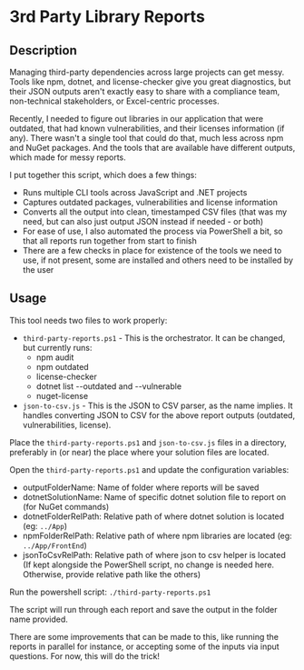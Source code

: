 # 3rd Party Library Reports

## Description
Managing third-party dependencies across large projects can get messy. Tools like npm, dotnet, and license-checker give you great diagnostics, but their JSON outputs aren't exactly easy to share with a compliance team, non-technical stakeholders, or Excel-centric processes. 

Recently, I needed to figure out libraries in our application that were outdated, that had known vulnerabilities, and their licenses information (if any). There wasn't a single tool that could do that, much less across npm and NuGet packages. And the tools that are available have different outputs, which made for messy reports.

I put together this script, which does a few things:
- Runs multiple CLI tools across JavaScript and .NET projects
- Captures outdated packages, vulnerabilities and license information
- Converts all the output into clean, timestamped CSV files (that was my need, but can also just output JSON instead if needed - or both)
- For ease of use, I also automated the process via PowerShell a bit, so that all reports run together from start to finish
- There are a few checks in place for existence of the tools we need to use, if not present, some are installed and others need to be installed by the user

## Usage
This tool needs two files to work properly:
- `third-party-reports.ps1` - This is the orchestrator. It can be changed, but currently runs:
  - npm audit
  - npm outdated
  - license-checker
  - dotnet list --outdated and --vulnerable
  - nuget-license
- `json-to-csv.js` - This is the JSON to CSV parser, as the name implies. It handles converting JSON to CSV for the above report outputs (outdated, vulnerabilities, license).

Place the `third-party-reports.ps1` and `json-to-csv.js` files in a directory, preferably in (or near) the place where your solution files are located.

Open the `third-party-reports.ps1` and update the configuration variables:
- outputFolderName: Name of folder where reports will be saved
- dotnetSolutionName: Name of specific dotnet solution file to report on (for NuGet commands)
- dotnetFolderRelPath: Relative path of where dotnet solution is located (eg: `../App`)
- npmFolderRelPath: Relative path of where npm libraries are located (eg: `../App/FrontEnd`)
- jsonToCsvRelPath: Relative path of where json to csv helper is located (If kept alongside the PowerShell script, no change is needed here. Otherwise, provide relative path like the others)

Run the powershell script: `./third-party-reports.ps1`

The script will run through each report and save the output in the folder name provided.

There are some improvements that can be made to this, like running the reports in parallel for instance, or accepting some of the inputs via input questions. For now, this will do the trick!

